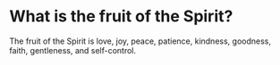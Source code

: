 # What is the fruit of the Spirit?

The fruit of the Spirit is love, joy, peace, patience, kindness, goodness, faith, gentleness, and self-control.
